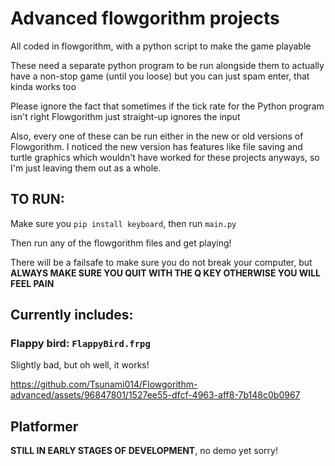 # Advanced flowgorithm projects
All coded in flowgorithm, with a python script to make the game playable

These need a separate python program to be run alongside them to actually have a non-stop game (until you loose) but you can just spam enter, that kinda works too

Please ignore the fact that sometimes if the tick rate for the Python program isn't right Flowgorithm just straight-up ignores the input

Also, every one of these can be run either in the new or old versions of Flowgorithm. I noticed the new version has features like file saving and turtle graphics which wouldn't have worked for these projects anyways, so I'm just leaving them out as a whole.

## TO RUN:
Make sure you `pip install keyboard`, then run `main.py`

Then run any of the flowgorithm files and get playing!

There will be a failsafe to make sure you do not break your computer, but **ALWAYS MAKE SURE YOU QUIT WITH THE Q KEY OTHERWISE YOU WILL FEEL PAIN**

## Currently includes:
### Flappy bird: `FlappyBird.frpg`

Slightly bad, but oh well, it works!

https://github.com/Tsunami014/Flowgorithm-advanced/assets/96847801/1527ee55-dfcf-4963-aff8-7b148c0b0967

## Platformer
**STILL IN EARLY STAGES OF DEVELOPMENT**, no demo yet sorry!
